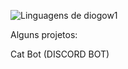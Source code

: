 <img src="https://github-readme-stats.vercel.app/api/top-langs/?username=diogow1&theme=github_dark&langs_count=8&custom_title=Languages&title_color=FFFFFF&text__color=FFFFFF&layout=compact&hide=jupyter%20notebook,portugol&exclude_repo=Portfolio-DS&card_width=320" alt="Linguagens de diogow1" align="left" /><br>


Alguns projetos:

<a style="text-decoration: none" href="https://discord.com/api/oauth2/authorize?client_id=1184898511335071845&permissions=689342761024&scope=bot)https://discord.com/api/oauth2/authorize?client_id=1184898511335071845&permissions=689342761024&scope=bot">Cat Bot (DISCORD BOT)</a>

